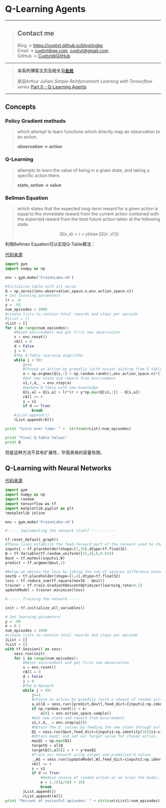 # Q-Learning Agents

---
> ## Contact me
> Blog -> <https://cugtyt.github.io/blog/index>  
> Email -> <cugtyt@qq.com>, <cugtyt@gmail.com>  
> GitHub -> [Cugtyt@GitHub](https://github.com/Cugtyt)

---

> **本系列博客主页及相关见**[**此处**](https://github.com/Cugtyt/blog/rl-notes/index)  
>
> 来自Arthur Juliani *Simple Reinforcement Learning with Tensorflow series* [Part 0 - Q-Learning Agents](https://medium.com/emergent-future/simple-reinforcement-learning-with-tensorflow-part-0-q-learning-with-tables-and-neural-networks-d195264329d0)

---

<head>
    <script src="https://cdn.mathjax.org/mathjax/latest/MathJax.js?config=TeX-AMS-MML_HTMLorMML" type="text/javascript"></script>
    <script type="text/x-mathjax-config">
        MathJax.Hub.Config({
            tex2jax: {
            skipTags: ['script', 'noscript', 'style', 'textarea', 'pre'],
            inlineMath: [['$','$']]
            }
        });
    </script>
</head>

## Concepts

### Policy Gradient methods

> which attempt to learn functions which directly map an observation to an action.
>
> **observation -> action**

### Q-Learning

> attempts to learn the value of being in a given state, and taking a specific action there.
>
> **state, action -> value**

### Bellman Equation

> which states that the expected long-term reward for a given action is equal to the immediate reward from the current action combined with the expected reward from the best future action taken at the following state.
>
> $$ Q(s, a) = r + \gamma (\max (Q(s', a'))) $$

利用Bellman Equation可以实现Q-Table算法：

[代码来源](https://gist.github.com/awjuliani/9024166ca08c489a60994e529484f7fe#file-q-table-learning-clean-ipynb)

``` python
import gym
import numpy as np

env = gym.make('FrozenLake-v0')

#Initialize table with all zeros
Q = np.zeros([env.observation_space.n,env.action_space.n])
# Set learning parameters
lr = .8
y = .95
num_episodes = 2000
#create lists to contain total rewards and steps per episode
#jList = []
rList = []
for i in range(num_episodes):
    #Reset environment and get first new observation
    s = env.reset()
    rAll = 0
    d = False
    j = 0
    #The Q-Table learning algorithm
    while j < 99:
        j+=1
        #Choose an action by greedily (with noise) picking from Q table
        a = np.argmax(Q[s,:] + np.random.randn(1,env.action_space.n)*(1./(i+1)))
        #Get new state and reward from environment
        s1,r,d,_ = env.step(a)
        #Update Q-Table with new knowledge
        Q[s,a] = Q[s,a] + lr*(r + y*np.max(Q[s1,:]) - Q[s,a])
        rAll += r
        s = s1
        if d == True:
            break
    #jList.append(j)
    rList.append(rAll)

print "Score over time: " +  str(sum(rList)/num_episodes)

print "Final Q-Table Values"
print Q

```

但是这种方法不具有扩展性，毕竟表格的容量有限。

## Q-Learning with Neural Networks

[代码来源](https://gist.github.com/awjuliani/4d69edad4d0ed9a5884f3cdcf0ea0874#file-q-net-learning-clean-ipynb)

``` python
import gym
import numpy as np
import random
import tensorflow as tf
import matplotlib.pyplot as plt
%matplotlib inline

env = gym.make('FrozenLake-v0')

#----- Implementing the network itself -----------

tf.reset_default_graph()
#These lines establish the feed-forward part of the network used to choose actions
inputs1 = tf.placeholder(shape=[1,16],dtype=tf.float32)
W = tf.Variable(tf.random_uniform([16,4],0,0.01))
Qout = tf.matmul(inputs1,W)
predict = tf.argmax(Qout,1)

#Below we obtain the loss by taking the sum of squares difference between the target and prediction Q values.
nextQ = tf.placeholder(shape=[1,4],dtype=tf.float32)
loss = tf.reduce_sum(tf.square(nextQ - Qout))
trainer = tf.train.GradientDescentOptimizer(learning_rate=0.1)
updateModel = trainer.minimize(loss)

# ----- Training the network -----

init = tf.initialize_all_variables()

# Set learning parameters
y = .99
e = 0.1
num_episodes = 2000
#create lists to contain total rewards and steps per episode
jList = []
rList = []
with tf.Session() as sess:
    sess.run(init)
    for i in range(num_episodes):
        #Reset environment and get first new observation
        s = env.reset()
        rAll = 0
        d = False
        j = 0
        #The Q-Network
        while j < 99:
            j+=1
            #Choose an action by greedily (with e chance of random action) from the Q-network
            a,allQ = sess.run([predict,Qout],feed_dict={inputs1:np.identity(16)[s:s+1]})
            if np.random.rand(1) < e:
                a[0] = env.action_space.sample()
            #Get new state and reward from environment
            s1,r,d,_ = env.step(a[0])
            #Obtain the Q' values by feeding the new state through our network
            Q1 = sess.run(Qout,feed_dict={inputs1:np.identity(16)[s1:s1+1]})
            #Obtain maxQ' and set our target value for chosen action.
            maxQ1 = np.max(Q1)
            targetQ = allQ
            targetQ[0,a[0]] = r + y*maxQ1
            #Train our network using target and predicted Q values
            _,W1 = sess.run([updateModel,W],feed_dict={inputs1:np.identity(16)[s:s+1],nextQ:targetQ})
            rAll += r
            s = s1
            if d == True:
                #Reduce chance of random action as we train the model.
                e = 1./((i/50) + 10)
                break
        jList.append(j)
        rList.append(rAll)
print "Percent of succesful episodes: " + str(sum(rList)/num_episodes) + "%"
```
